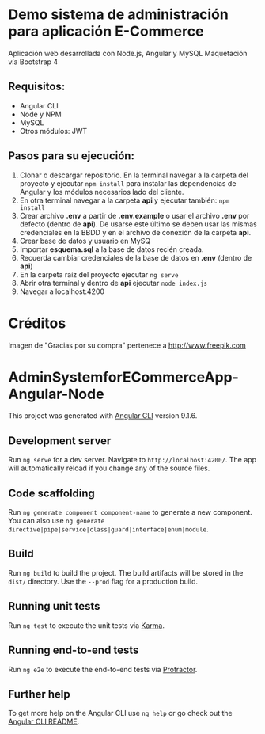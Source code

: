 # Demo sistema de administración para aplicación E-Commerce
Aplicación web desarrollada con Node.js, Angular y MySQL
Maquetación vía Bootstrap 4

## Requisitos:
* Angular CLI
* Node y NPM
* MySQL
* Otros módulos: JWT

## Pasos para su ejecución:
1. Clonar o descargar repositorio. En la terminal navegar a la carpeta del proyecto y ejecutar ``npm install`` para instalar las dependencias de Angular y los módulos necesarios lado del cliente.
2. En otra terminal navegar a la carpeta **api** y ejecutar también: ``npm install``
3. Crear archivo **.env** a partir de **.env.example** o usar el archivo **.env** por defecto (dentro de **api**). De usarse este último se deben usar las mismas credenciales en la BBDD y en el archivo de conexión de la carpeta **api**.
4. Crear base de datos y usuario en MySQ
5. Importar **esquema.sql** a la base de datos recién creada.
6. Recuerda cambiar credenciales de la base de datos en **.env** (dentro de **api**)
7. En la carpeta raíz del proyecto ejecutar ``ng serve``
8. Abrir otra terminal y dentro de **api** ejecutar ``node index.js``
9. Navegar a localhost:4200

# Créditos
Imagen de "Gracias por su compra" pertenece a http://www.freepik.com

# AdminSystemforECommerceApp-Angular-Node

This project was generated with [Angular CLI](https://github.com/angular/angular-cli) version 9.1.6.

## Development server

Run `ng serve` for a dev server. Navigate to `http://localhost:4200/`. The app will automatically reload if you change any of the source files.

## Code scaffolding

Run `ng generate component component-name` to generate a new component. You can also use `ng generate directive|pipe|service|class|guard|interface|enum|module`.

## Build

Run `ng build` to build the project. The build artifacts will be stored in the `dist/` directory. Use the `--prod` flag for a production build.

## Running unit tests

Run `ng test` to execute the unit tests via [Karma](https://karma-runner.github.io).

## Running end-to-end tests

Run `ng e2e` to execute the end-to-end tests via [Protractor](http://www.protractortest.org/).

## Further help

To get more help on the Angular CLI use `ng help` or go check out the [Angular CLI README](https://github.com/angular/angular-cli/blob/master/README.md).

